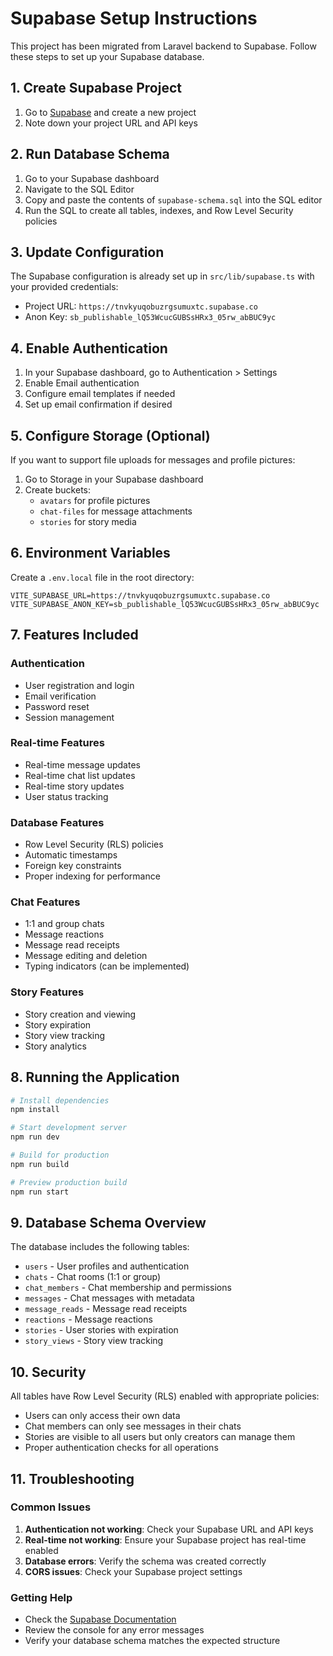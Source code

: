 # Supabase Setup Instructions

This project has been migrated from Laravel backend to Supabase. Follow these steps to set up your Supabase database.

## 1. Create Supabase Project

1. Go to [Supabase](https://supabase.com) and create a new project
2. Note down your project URL and API keys

## 2. Run Database Schema

1. Go to your Supabase dashboard
2. Navigate to the SQL Editor
3. Copy and paste the contents of `supabase-schema.sql` into the SQL editor
4. Run the SQL to create all tables, indexes, and Row Level Security policies

## 3. Update Configuration

The Supabase configuration is already set up in `src/lib/supabase.ts` with your provided credentials:

- Project URL: `https://tnvkyuqobuzrgsumuxtc.supabase.co`
- Anon Key: `sb_publishable_lQ53WcucGUBSsHRx3_05rw_abBUC9yc`

## 4. Enable Authentication

1. In your Supabase dashboard, go to Authentication > Settings
2. Enable Email authentication
3. Configure email templates if needed
4. Set up email confirmation if desired

## 5. Configure Storage (Optional)

If you want to support file uploads for messages and profile pictures:

1. Go to Storage in your Supabase dashboard
2. Create buckets:
   - `avatars` for profile pictures
   - `chat-files` for message attachments
   - `stories` for story media

## 6. Environment Variables

Create a `.env.local` file in the root directory:

```env
VITE_SUPABASE_URL=https://tnvkyuqobuzrgsumuxtc.supabase.co
VITE_SUPABASE_ANON_KEY=sb_publishable_lQ53WcucGUBSsHRx3_05rw_abBUC9yc
```

## 7. Features Included

### Authentication
- User registration and login
- Email verification
- Password reset
- Session management

### Real-time Features
- Real-time message updates
- Real-time chat list updates
- Real-time story updates
- User status tracking

### Database Features
- Row Level Security (RLS) policies
- Automatic timestamps
- Foreign key constraints
- Proper indexing for performance

### Chat Features
- 1:1 and group chats
- Message reactions
- Message read receipts
- Message editing and deletion
- Typing indicators (can be implemented)

### Story Features
- Story creation and viewing
- Story expiration
- Story view tracking
- Story analytics

## 8. Running the Application

```bash
# Install dependencies
npm install

# Start development server
npm run dev

# Build for production
npm run build

# Preview production build
npm run start
```

## 9. Database Schema Overview

The database includes the following tables:

- `users` - User profiles and authentication
- `chats` - Chat rooms (1:1 or group)
- `chat_members` - Chat membership and permissions
- `messages` - Chat messages with metadata
- `message_reads` - Message read receipts
- `reactions` - Message reactions
- `stories` - User stories with expiration
- `story_views` - Story view tracking

## 10. Security

All tables have Row Level Security (RLS) enabled with appropriate policies:
- Users can only access their own data
- Chat members can only see messages in their chats
- Stories are visible to all users but only creators can manage them
- Proper authentication checks for all operations

## 11. Troubleshooting

### Common Issues

1. **Authentication not working**: Check your Supabase URL and API keys
2. **Real-time not working**: Ensure your Supabase project has real-time enabled
3. **Database errors**: Verify the schema was created correctly
4. **CORS issues**: Check your Supabase project settings

### Getting Help

- Check the [Supabase Documentation](https://supabase.com/docs)
- Review the console for any error messages
- Verify your database schema matches the expected structure
